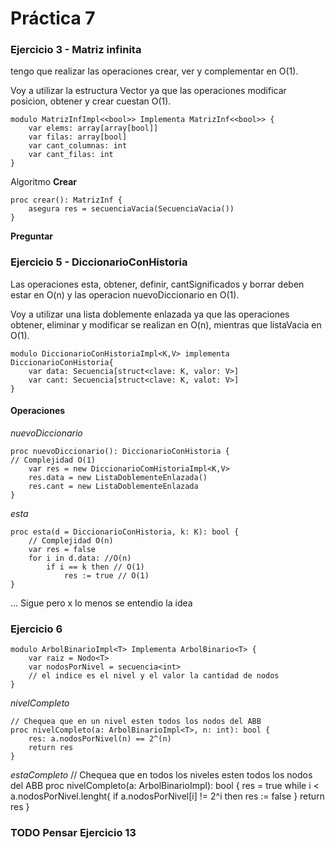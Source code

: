 # Práctica 7

### Ejercicio 3 - Matriz infinita
tengo que realizar las operaciones crear, ver y complementar en O(1).

Voy a utilizar la estructura Vector ya que las operaciones modificar posicion, obtener y crear cuestan O(1).

    modulo MatrizInfImpl<<bool>> Implementa MatrizInf<<bool>> {
        var elems: array[array[bool]]
        var filas: array[bool]
        var cant_columnas: int
        var cant_filas: int
    }

Algoritmo **Crear**

    proc crear(): MatrizInf {
        asegura res = secuenciaVacia(SecuenciaVacia())
    }

**Preguntar** 

### Ejercicio 5 - DiccionarioConHistoria
Las operaciones esta, obtener, definir, cantSignificados y borrar deben estar en O(n) y las operacion nuevoDiccionario en O(1).

Voy a utilizar una lista doblemente enlazada ya que las operaciones obtener, eliminar y modificar se realizan en O(n), mientras que listaVacia en O(1).

    modulo DiccionarioConHistoriaImpl<K,V> implementa DiccionarioConHistoria{
        var data: Secuencia[struct<clave: K, valor: V>]
        var cant: Secuencia[struct<clave: K, valot: V>]
    }

#### Operaciones
*nuevoDiccionario*

    proc nuevoDiccionario(): DiccionarioConHistoria {
    // Complejidad O(1)
        var res = new DiccionarioComHistoriaImpl<K,V>
        res.data = new ListaDoblementeEnlazada()
        res.cant = new ListaDoblementeEnlazada
    }
*esta*

    proc esta(d = DiccionarioConHistoria, k: K): bool {
        // Complejidad O(n)
        var res = false
        for i in d.data: //O(n)
            if i == k then // O(1)
                res := true // O(1)
    }
... Sigue pero x lo menos se entendio la idea

### Ejercicio 6

    modulo ArbolBinarioImpl<T> Implementa ArbolBinario<T> {
        var raiz = Nodo<T>
        var nodosPorNivel = secuencia<int>
        // el indice es el nivel y el valor la cantidad de nodos
    }
*nivelCompleto*

    // Chequea que en un nivel esten todos los nodos del ABB
    proc nivelCompleto(a: ArbolBinarioImpl<T>, n: int): bool {
        res: a.nodosPorNivel(n) == 2^(n)
        return res
    }
*estaCompleto*
    // Chequea que en todos los niveles esten todos los nodos del ABB
    proc nivelCompleto(a: ArbolBinarioImpl<T>): bool {
        res = true
        while i < a.nodosPorNivel.lenght{
            if a.nodosPorNivel[i] != 2^i then
                res := false
        }
        return res
    }
### TODO Pensar Ejercicio 13

